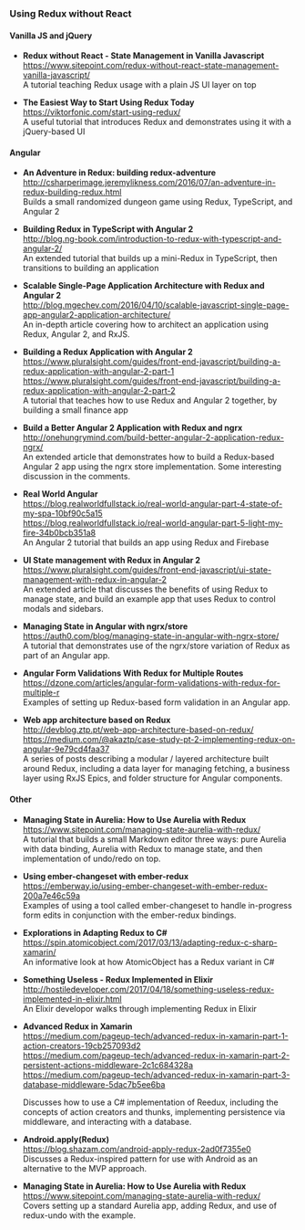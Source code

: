 ### Using Redux without React


#### Vanilla JS and jQuery

- **Redux without React - State Management in Vanilla Javascript**  
  https://www.sitepoint.com/redux-without-react-state-management-vanilla-javascript/  
  A tutorial teaching Redux usage with a plain JS UI layer on top
  
- **The Easiest Way to Start Using Redux Today**  
  https://viktorfonic.com/start-using-redux/  
  A useful tutorial that introduces Redux and demonstrates using it with a jQuery-based UI
   

#### Angular

- **An Adventure in Redux: building redux-adventure**  
  http://csharperimage.jeremylikness.com/2016/07/an-adventure-in-redux-building-redux.html  
  Builds a small randomized dungeon game using Redux, TypeScript, and Angular 2

- **Building Redux in TypeScript with Angular 2**  
  http://blog.ng-book.com/introduction-to-redux-with-typescript-and-angular-2/  
  An extended tutorial that builds up a mini-Redux in TypeScript, then transitions to building an application

- **Scalable Single-Page Application Architecture with Redux and Angular 2**  
  http://blog.mgechev.com/2016/04/10/scalable-javascript-single-page-app-angular2-application-architecture/  
  An in-depth article covering how to architect an application using Redux, Angular 2, and RxJS.  

- **Building a Redux Application with Angular 2**  
  https://www.pluralsight.com/guides/front-end-javascript/building-a-redux-application-with-angular-2-part-1  
  https://www.pluralsight.com/guides/front-end-javascript/building-a-redux-application-with-angular-2-part-2  
  A tutorial that teaches how to use Redux and Angular 2 together, by building a small finance app
  
- **Build a Better Angular 2 Application with Redux and ngrx**  
  http://onehungrymind.com/build-better-angular-2-application-redux-ngrx/  
  An extended article that demonstrates how to build a Redux-based Angular 2 app using the ngrx store implementation.  Some interesting discussion in the comments.
  
- **Real World Angular**  
  https://blog.realworldfullstack.io/real-world-angular-part-4-state-of-my-spa-10bf90c5a15  
  https://blog.realworldfullstack.io/real-world-angular-part-5-light-my-fire-34b0bcb351a8  
  An Angular 2 tutorial that builds an app using Redux and Firebase
  
- **UI State management with Redux in Angular 2**  
  https://www.pluralsight.com/guides/front-end-javascript/ui-state-management-with-redux-in-angular-2  
  An extended article that discusses the benefits of using Redux to manage state, and build an example app that uses Redux to control modals and sidebars.
  
- **Managing State in Angular with ngrx/store**  
  https://auth0.com/blog/managing-state-in-angular-with-ngrx-store/  
  A tutorial that demonstrates use of the ngrx/store variation of Redux as part of an Angular app.
  
- **Angular Form Validations With Redux for Multiple Routes**  
  https://dzone.com/articles/angular-form-validations-with-redux-for-multiple-r  
  Examples of setting up Redux-based form validation in an Angular app.
  
- **Web app architecture based on Redux**  
  http://devblog.ztp.pt/web-app-architecture-based-on-redux/  
  https://medium.com/@akaztp/case-study-pt-2-implementing-redux-on-angular-9e79cd4faa37  
  A series of posts describing a modular / layered architecture built around Redux, including a data layer for managing fetching, a business layer using RxJS Epics, and folder structure for Angular components.
  
  
#### Other

- **Managing State in Aurelia: How to Use Aurelia with Redux**  
  https://www.sitepoint.com/managing-state-aurelia-with-redux/  
  A tutorial that builds a small Markdown editor three ways: pure Aurelia with data binding, Aurelia with Redux to manage state, and then implementation of undo/redo on top.
  
- **Using ember-changeset with ember-redux**  
  https://emberway.io/using-ember-changeset-with-ember-redux-200a7e46c59a  
  Examples of using a tool called ember-changeset to handle in-progress form edits in conjunction with the ember-redux bindings.
  
- **Explorations in Adapting Redux to C#**  
  https://spin.atomicobject.com/2017/03/13/adapting-redux-c-sharp-xamarin/  
  An informative look at how AtomicObject has a Redux variant in C#
  
- **Something Useless - Redux Implemented in Elixir**  
  http://hostiledeveloper.com/2017/04/18/something-useless-redux-implemented-in-elixir.html  
  An Elixir developor walks through implementing Redux in Elixir
  
- **Advanced Redux in Xamarin**  
  https://medium.com/pageup-tech/advanced-redux-in-xamarin-part-1-action-creators-19cb257093d2  
  https://medium.com/pageup-tech/advanced-redux-in-xamarin-part-2-persistent-actions-middleware-2c1c684328a  
  https://medium.com/pageup-tech/advanced-redux-in-xamarin-part-3-database-middleware-5dac7b5ee6ba  
  
  Discusses how to use a C# implementation of Reedux, including the concepts of action creators and thunks, implementing persistence via middleware, and interacting with a database.
  
- **Android.apply(Redux)**  
  https://blog.shazam.com/android-apply-redux-2ad0f7355e0  
  Discusses a Redux-inspired pattern for use with Android as an alternative to the MVP approach.
  
- **Managing State in Aurelia: How to Use Aurelia with Redux**  
  https://www.sitepoint.com/managing-state-aurelia-with-redux/  
  Covers setting up a standard Aurelia app, adding Redux, and use of redux-undo with the example.